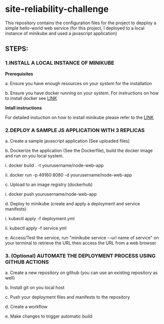 ﻿# site-reliability-challenge

This repository contains the configuration files for the project to depploy a simple hello-world web service (for this project, I deployed to a local instance of minikube and used a javascript application)

## STEPS:

### 1.INSTALL A LOCAL INSTANCE OF MINIKUBE

**Prerequisites**

a. Ensure you have enough resources on your system for the installation

b. Ensure you have docker running on your system. For instructions on how to install docker see [LINK](https://docs.docker.com/engine/install/)

**Intall instructions**

For detailed instuction on how to install minikube please refer to the [LINK](https://minikube.sigs.k8s.io/docs/start/)

### 2.DEPLOY A SAMPLE JS APPLICATION WITH 3 REPLICAS

a. Create a sample javascript application (See uploaded files)

b. Dockerize the application (See the Dockerfile), build the docker image and run on you local system.

  i. docker build . -t yourusername/node-web-app
  
  ii. docker run -p 49160:8080 -d yourusername/node-web-app

c. Upload to an image registry (dockerhub)

  i. docker push yourusername/node-web-app

d. Deploy to minikube (create and apply a deployment and service manifests)

  i. kubectl apply -f deployment.yml
  
  ii. kubectl apply -f service.yml

e. Access/Test the service, run "minikube service --url name of service" on your terminal to retrieve the URL then access the URL from a web browser

### **3. (Optional) AUTOMATE THE DEPLOYMENT PROCESS USING GITHUB ACTIONS**

a. Create a new repository on github (you can use an existing repository as well)

b. Install git on you local host

c. Push your deployment files and manifests to the repository

d. Create a workflow

e. Make changes to trigger automatic build
